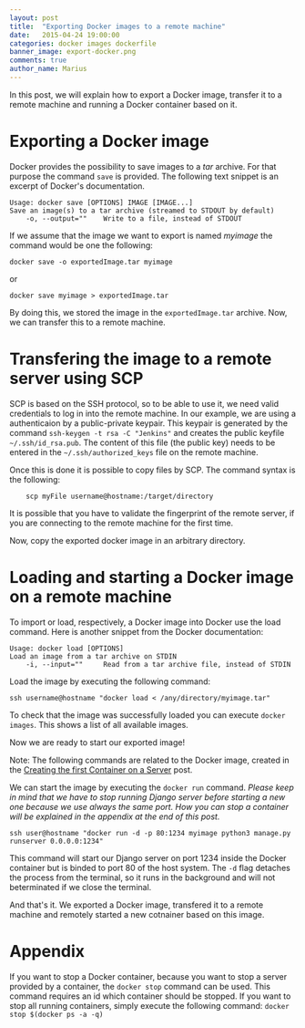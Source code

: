 ```yaml
---
layout: post
title:  "Exporting Docker images to a remote machine"
date:   2015-04-24 19:00:00
categories: docker images dockerfile
banner_image: export-docker.png
comments: true
author_name: Marius
---
```


In this post, we will explain how to export a Docker image, transfer it to a remote machine and running a Docker container based on it.

# Exporting a Docker image

Docker provides the possibility to save images to a *tar* archive. For that purpose the command `save` is provided. The following text snippet is an excerpt of Docker's documentation.

    Usage: docker save [OPTIONS] IMAGE [IMAGE...]
    Save an image(s) to a tar archive (streamed to STDOUT by default)
        -o, --output=""    Write to a file, instead of STDOUT
         
If we assume that the image we want to export is named *myimage* the command would be one the following:

  	docker save -o exportedImage.tar myimage
    	
or
    	
   	docker save myimage > exportedImage.tar

By doing this, we stored the image in the `exportedImage.tar` archive. Now, we can transfer this to a remote machine.

# Transfering the image to a remote server using SCP

SCP is based on the SSH protocol, so to be able to use it, we need valid credentials to log in into the remote machine. In our example, we are using a authenticaion by a public-private keypair. This keypair is generated by the command `ssh-keygen -t rsa -C "Jenkins"` and creates the public keyfile `~/.ssh/id_rsa.pub`. The content of this file (the public key) needs to be entered in the `~/.ssh/authorized_keys` file on the remote machine.

Once this is done it is possible to copy files by SCP. The command syntax is the following:
   
    	scp myFile username@hostname:/target/directory

It is possible that you have to validate the fingerprint of the remote server, if you are connecting to the remote machine for the first time.

Now, copy the exported docker image in an arbitrary directory.

# Loading and starting a Docker image on a remote machine

To import or load, respectively, a Docker image into Docker use the load command. Here is another snippet from the Docker documentation:

    Usage: docker load [OPTIONS]
    Load an image from a tar archive on STDIN
        -i, --input=""     Read from a tar archive file, instead of STDIN

Load the image by executing the following command:

    ssh username@hostname "docker load < /any/directory/myimage.tar"

To check that the image was successfully loaded you can execute `docker images`. This shows a list of all available images.

Now we are ready to start our exported image!

Note: The following commands are related to the Docker image, created in the [Creating the first Container on a Server](http://learning-continuous-deployment.github.io/jenkins/container/dockerfile/2015/04/24/creating-the-first-container/) post.

We can start the image by executing the `docker run` command. *Please keep in mind that we have to stop running Django server before starting a new one because we use always the same port. How you can stop a container will be explained in the appendix at the end of this post.* 

    ssh user@hostname "docker run -d -p 80:1234 myimage python3 manage.py runserver 0.0.0.0:1234"
    
This command will start our Django server on port 1234 inside the Docker container but is binded to port 80 of the host system. The `-d` flag detaches the process from the terminal, so it runs in the background and will not beterminated if we close the terminal.

And that's it. We exported a Docker image, transfered it to a remote machine and remotely started a new cotnainer based on this image.

# Appendix

If you want to stop a Docker container, because you want to stop a server provided by a container, the `docker stop` command can be used. This command requires an id which container should be stopped. If you want to stop all running containers, simply execute the following command: `docker stop $(docker ps -a -q)`